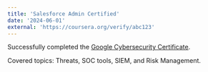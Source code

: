 ```yaml
---
title: 'Salesforce Admin Certified'
date: '2024-06-01'
external: 'https://coursera.org/verify/abc123'
---
```


Successfully completed the [Google Cybersecurity Certificate](https://coursera.org/learn/google-cybersecurity).

Covered topics: Threats, SOC tools, SIEM, and Risk Management.
